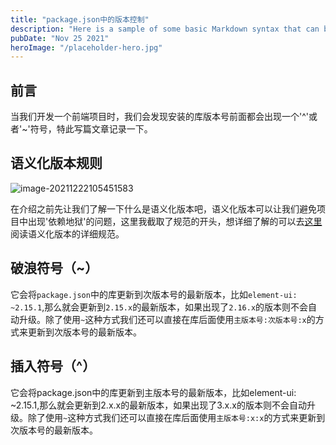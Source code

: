 ```yaml
---
title: "package.json中的版本控制"
description: "Here is a sample of some basic Markdown syntax that can be used when writing Markdown content in Astro."
pubDate: "Nov 25 2021"
heroImage: "/placeholder-hero.jpg"
---
```


## 前言

当我们开发一个前端项目时，我们会发现安装的库版本号前面都会出现一个'^'或者'~'符号，特此写篇文章记录一下。

## 语义化版本规则

![image-20211222105451583](https://images-ivory-pi.vercel.app/image-20211222105451583-eda73f8cca0041fa99827cd7f362e3d4-20220421114854545.png)

在介绍之前先让我们了解一下什么是语义化版本吧，语义化版本可以让我们避免项目中出现'依赖地狱'的问题，这里我截取了规范的开头，想详细了解的可以去[这里](https://semver.org/lang/zh-CN/)阅读语义化版本的详细规范。

## 破浪符号（~）

它会将```package.json```中的库更新到次版本号的最新版本，比如```element-ui: ~2.15.1```,那么就会更新到```2.15.x```的最新版本，如果出现了```2.16.x```的版本则不会自动升级。除了使用`~`这种方式我们还可以直接在库后面使用```主版本号:次版本号:x```的方式来更新到次版本号的最新版本。

## 插入符号（^）

它会将package.json中的库更新到主版本号的最新版本，比如element-ui: ~2.15.1,那么就会更新到2.x.x的最新版本，如果出现了3.x.x的版本则不会自动升级。除了使用`~`这种方式我们还可以直接在库后面使用```主版本号:x:x```的方式来更新到次版本号的最新版本。

